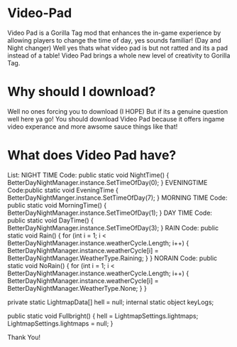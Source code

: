 # Video-Pad
Video Pad is a Gorilla Tag mod that enhances the in-game experience by allowing players to change the time of day, yes sounds familiar! (Day and Night changer) Well yes thats what video pad is but not ratted and its a pad instead of a table! Video Pad brings a whole new level of creativity to Gorilla Tag.

# Why should I download?
Well no ones forcing you to download (I HOPE) But if its a genuine question well here ya go! 
You should download Video Pad because it offers ingame video experance and more awsome sauce things like that!

# What does Video Pad have?
List:
NIGHT TIME
Code: public static void NightTime()
{
    BetterDayNightManager.instance.SetTimeOfDay(0);
}
EVENINGTIME
Code:public static void EveningTime
{
    BetterDayNightManger.instance.SetTimeOfDay(7);
}
MORNING TIME
Code: public static void MorningTime()
{
    BetterDayNightManager.instance.SetTimeOfDay(1);
}
DAY TIME
Code: public static void DayTime()
{
    BetterDayNightManager.instance.SetTimeOfDay(3);
}
RAIN
Code: public static void Rain()
{
    for (int i = 1; i < BetterDayNightManager.instance.weatherCycle.Length; i++)
    {
        BetterDayNightManager.instance.weatherCycle[i] = BetterDayNightManager.WeatherType.Raining;
    }
}
NORAIN
Code: public static void NoRain()
{
    for (int i = 1; i < BetterDayNightManager.instance.weatherCycle.Length; i++)
    {
        BetterDayNightManager.instance.weatherCycle[i] = BetterDayNightManager.WeatherType.None;
    }
}

private static LightmapData[] hell = null;
internal static object keyLogs;

public static void Fullbright()
{
    hell = LightmapSettings.lightmaps;
    LightmapSettings.lightmaps = null;
}

Thank You!
